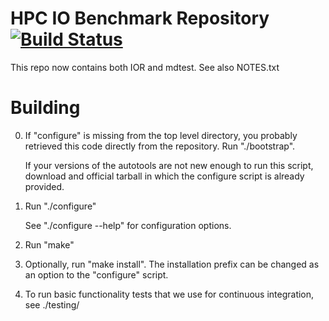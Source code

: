 # HPC IO Benchmark Repository [![Build Status](https://travis-ci.org/hpc/ior.svg?branch=master)](https://travis-ci.org/hpc/ior)

This repo now contains both IOR and mdtest.
See also NOTES.txt

# Building

0. If "configure" is missing from the top level directory, you
   probably retrieved this code directly from the repository.
   Run "./bootstrap".

   If your versions of the autotools are not new enough to run
   this script, download and official tarball in which the
   configure script is already provided.

1. Run "./configure"

   See "./configure --help" for configuration options.

2. Run "make"

3. Optionally, run "make install".  The installation prefix
   can be changed as an option to the "configure" script.

4. To run basic functionality tests that we use for continuous integration, see ./testing/
